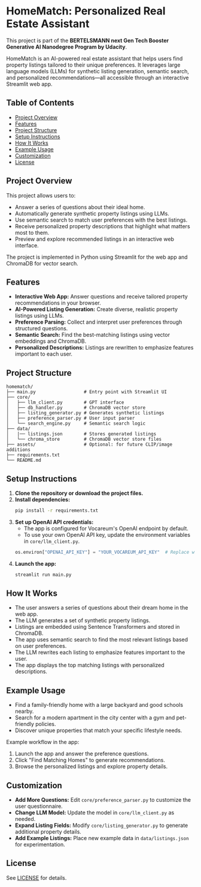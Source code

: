 # HomeMatch: Personalized Real Estate Assistant

This project is part of the **BERTELSMANN next Gen Tech Booster Generative AI Nanodegree Program by Udacity**.

HomeMatch is an AI-powered real estate assistant that helps users find property listings tailored to their unique preferences. It leverages large language models (LLMs) for synthetic listing generation, semantic search, and personalized recommendations—all accessible through an interactive Streamlit web app.

## Table of Contents
- [Project Overview](#project-overview)
- [Features](#features)
- [Project Structure](#project-structure)
- [Setup Instructions](#setup-instructions)
- [How It Works](#how-it-works)
- [Example Usage](#example-usage)
- [Customization](#customization)
- [License](#license)

## Project Overview
This project allows users to:
- Answer a series of questions about their ideal home.
- Automatically generate synthetic property listings using LLMs.
- Use semantic search to match user preferences with the best listings.
- Receive personalized property descriptions that highlight what matters most to them.
- Preview and explore recommended listings in an interactive web interface.

The project is implemented in Python using Streamlit for the web app and ChromaDB for vector search.

## Features
- **Interactive Web App:** Answer questions and receive tailored property recommendations in your browser.
- **AI-Powered Listing Generation:** Create diverse, realistic property listings using LLMs.
- **Preference Parsing:** Collect and interpret user preferences through structured questions.
- **Semantic Search:** Find the best-matching listings using vector embeddings and ChromaDB.
- **Personalized Descriptions:** Listings are rewritten to emphasize features important to each user.

## Project Structure

```
homematch/
├── main.py                  # Entry point with Streamlit UI
├── core/
│   ├── llm_client.py        # GPT interface
│   ├── db_handler.py        # ChromaDB vector store
│   ├── listing_generator.py # Generates synthetic listings
│   ├── preference_parser.py # User input parser
│   └── search_engine.py     # Semantic search logic
├── data/
│   |── listings.json        # Stores generated listings
│   └── chroma_store         # ChromaDB vector store files
├── assets/                  # Optional: for future CLIP/image additions
├── requirements.txt
└── README.md
```

## Setup Instructions
1. **Clone the repository or download the project files.**
2. **Install dependencies:**
   ```bash
   pip install -r requirements.txt
   ```
3. **Set up OpenAI API credentials:**
   - The app is configured for Vocareum's OpenAI endpoint by default.
   - To use your own OpenAI API key, update the environment variables in `core/llm_client.py`.
    ```python
    os.environ["OPENAI_API_KEY"] = "YOUR_VOCAREUM_API_KEY"  # Replace with your actual API key
    ```
4. **Launch the app:**
   ```bash
   streamlit run main.py
   ```

## How It Works
- The user answers a series of questions about their dream home in the web app.
- The LLM generates a set of synthetic property listings.
- Listings are embedded using Sentence Transformers and stored in ChromaDB.
- The app uses semantic search to find the most relevant listings based on user preferences.
- The LLM rewrites each listing to emphasize features important to the user.
- The app displays the top matching listings with personalized descriptions.

## Example Usage
- Find a family-friendly home with a large backyard and good schools nearby.
- Search for a modern apartment in the city center with a gym and pet-friendly policies.
- Discover unique properties that match your specific lifestyle needs.

Example workflow in the app:
1. Launch the app and answer the preference questions.
2. Click "Find Matching Homes" to generate recommendations.
3. Browse the personalized listings and explore property details.

## Customization
- **Add More Questions:** Edit `core/preference_parser.py` to customize the user questionnaire.
- **Change LLM Model:** Update the model in `core/llm_client.py` as needed.
- **Expand Listing Fields:** Modify `core/listing_generator.py` to generate additional property details.
- **Add Example Listings:** Place new example data in `data/listings.json` for experimentation.

## License
See [LICENSE](../LICENSE) for details.
